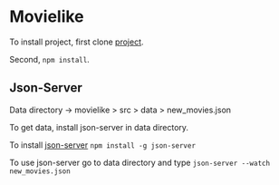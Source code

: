 # Movielike

To install project, first clone [project](https://github.com/mesutkoc/movielike.git).

Second, `npm install`.

## Json-Server

Data directory -> movielike > src > data > new_movies.json

To get data, install json-server in data directory.
 
To install [json-server](https://github.com/typicode/json-server) `npm install -g json-server`

To use json-server go to data directory and type `json-server --watch new_movies.json` 
